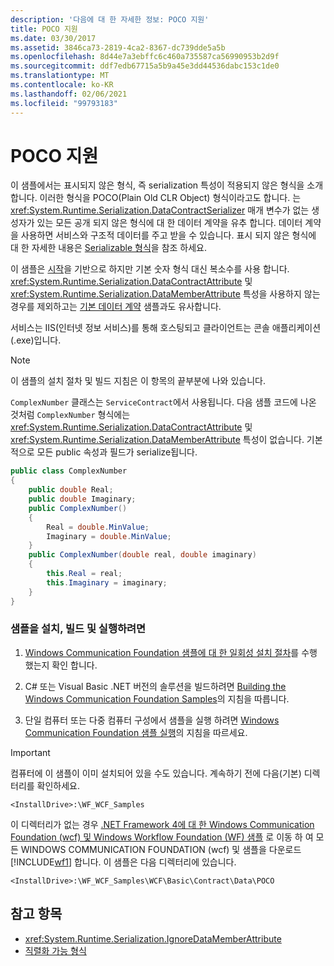 ```yaml
---
description: '다음에 대 한 자세한 정보: POCO 지원'
title: POCO 지원
ms.date: 03/30/2017
ms.assetid: 3846ca73-2819-4ca2-8367-dc739dde5a5b
ms.openlocfilehash: 8d44e7a3ebffc6c460a735587ca56990953b2d9f
ms.sourcegitcommit: ddf7edb67715a5b9a45e3dd44536dabc153c1de0
ms.translationtype: MT
ms.contentlocale: ko-KR
ms.lasthandoff: 02/06/2021
ms.locfileid: "99793183"
---
```

# <a name="poco-support"></a>POCO 지원

이 샘플에서는 표시되지 않은 형식, 즉 serialization 특성이 적용되지 않은 형식을 소개합니다. 이러한 형식을 POCO(Plain Old CLR Object) 형식이라고도 합니다. 는 <xref:System.Runtime.Serialization.DataContractSerializer> 매개 변수가 없는 생성자가 있는 모든 공개 되지 않은 형식에 대 한 데이터 계약을 유추 합니다. 데이터 계약을 사용하면 서비스와 구조적 데이터를 주고 받을 수 있습니다. 표시 되지 않은 형식에 대 한 자세한 내용은 [Serializable 형식](../feature-details/serializable-types.md)을 참조 하세요.  
  
 이 샘플은 [시작](getting-started-sample.md)을 기반으로 하지만 기본 숫자 형식 대신 복소수를 사용 합니다. <xref:System.Runtime.Serialization.DataContractAttribute> 및<xref:System.Runtime.Serialization.DataMemberAttribute> 특성을 사용하지 않는 경우를 제외하고는 [기본 데이터 계약](basic-data-contract.md) 샘플과도 유사합니다.  
  
 서비스는 IIS(인터넷 정보 서비스)를 통해 호스팅되고 클라이언트는 콘솔 애플리케이션(.exe)입니다.  
  
> [!NOTE]
> 이 샘플의 설치 절차 및 빌드 지침은 이 항목의 끝부분에 나와 있습니다.  
  
 `ComplexNumber` 클래스는 `ServiceContract`에서 사용됩니다. 다음 샘플 코드에 나온 것처럼 `ComplexNumber` 형식에는 <xref:System.Runtime.Serialization.DataContractAttribute> 및 <xref:System.Runtime.Serialization.DataMemberAttribute> 특성이 없습니다. 기본적으로 모든 public 속성과 필드가 serialize됩니다.  
  
```csharp
public class ComplexNumber  
{  
    public double Real;  
    public double Imaginary;  
    public ComplexNumber()  
    {  
        Real = double.MinValue;  
        Imaginary = double.MinValue;  
    }  
    public ComplexNumber(double real, double imaginary)  
    {  
        this.Real = real;  
        this.Imaginary = imaginary;  
    }  
}  
```  
  
### <a name="to-set-up-build-and-run-the-sample"></a>샘플을 설치, 빌드 및 실행하려면  
  
1. [Windows Communication Foundation 샘플에 대 한 일회성 설치 절차](one-time-setup-procedure-for-the-wcf-samples.md)를 수행 했는지 확인 합니다.  
  
2. C# 또는 Visual Basic .NET 버전의 솔루션을 빌드하려면 [Building the Windows Communication Foundation Samples](building-the-samples.md)의 지침을 따릅니다.  
  
3. 단일 컴퓨터 또는 다중 컴퓨터 구성에서 샘플을 실행 하려면 [Windows Communication Foundation 샘플 실행](running-the-samples.md)의 지침을 따르세요.  
  
> [!IMPORTANT]
> 컴퓨터에 이 샘플이 이미 설치되어 있을 수도 있습니다. 계속하기 전에 다음(기본) 디렉터리를 확인하세요.  
>
> `<InstallDrive>:\WF_WCF_Samples`  
>
> 이 디렉터리가 없는 경우 [.NET Framework 4에 대 한 Windows Communication Foundation (wcf) 및 Windows Workflow Foundation (WF) 샘플](https://www.microsoft.com/download/details.aspx?id=21459) 로 이동 하 여 모든 WINDOWS COMMUNICATION FOUNDATION (wcf) 및 샘플을 다운로드 [!INCLUDE[wf1](../../../../includes/wf1-md.md)] 합니다. 이 샘플은 다음 디렉터리에 있습니다.  
>
> `<InstallDrive>:\WF_WCF_Samples\WCF\Basic\Contract\Data\POCO`  
  
## <a name="see-also"></a>참고 항목

- <xref:System.Runtime.Serialization.IgnoreDataMemberAttribute>
- [직렬화 가능 형식](../feature-details/serializable-types.md)
